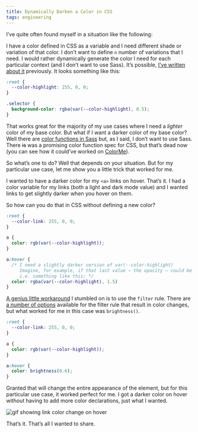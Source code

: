 ```yaml
---
title: Dynamically Darken a Color in CSS
tags: engineering
---
```


I’ve quite often found myself in a situation like the following:

I have a color defined in CSS as a variable and I need different shade or variation of that color. I don’t want to define `n` number of variations that I need. I would rather dynamically generate the color I need for each particular context (and I don’t want to use Sass). It’s possible, [I’ve written about it](https://blog.jim-nielsen.com/2019/generating-shades-of-color-using-css-variables/) previously. It looks something like this:

```css
:root {
  --color-highlight: 255, 0, 0;
}

.selector {
  background-color: rgba(var(--color-highlight), 0.5);
}
```

That works great for the majority of my use cases where I need a _lighter_ color of my base color. But what if I want a darker color of my base color? Well there are [color functions in Sass](https://sass-lang.com/documentation/functions/color) but, as I said, I don’t want to use Sass. There ~~is~~ was a promising color function spec for CSS, but that’s dead now (you can see how it could’ve worked on [ColorMe](https://colorme.io/)). 

So what’s one to do? Well that depends on your situation. But for my particular use case, let me show you a little trick that worked for me.

I wanted to have a darker color for my `<a>` links on hover. That’s it. I had a color variable for my links (both a light and dark mode value) and I wanted links to get slightly darker when you hover on them.

So how can you do that in CSS without defining a new color?

```css
:root {
  --color-link: 255, 0, 0;
}

a {
  color: rgb(var(--color-highlight));
}

a:hover {
  /* I need a slightly darker version of var(--color-highlight)
     Imagine, for example, if that last value – the opacity – could be increase
     i.e. something like this: */
  color: rgba(var(--color-highlight), 1.5)
}
```

[A genius little workaround](https://stackoverflow.com/a/25942447) I stumbled on is to use the `filter` rule. There are [a number of options](https://developer.mozilla.org/en-US/docs/Web/CSS/filter) available for the filter rule that result in color changes, but what worked for me in this case was `brightness()`.

```css
:root {
  --color-link: 255, 0, 0;
}

a {
  color: rgb(var(--color-highlight));
}

a:hover {
  color: brightness(0.6);
}
```

Granted that will change the entire appearance of the element, but for this particular use case, it worked perfect for me. I got a darker color on hover without having to add more color declarations, just what I wanted.

![gif showing link color change on hover]({{site.imageurl}}/2019/css-filter-on-hover.gif)

That’s it. That’s all I wanted to share.
